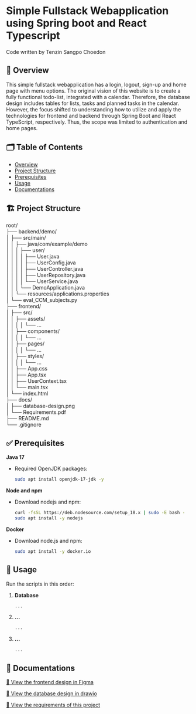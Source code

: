# Simple Fullstack Webapplication using Spring boot and React Typescript
Code written by Tenzin Sangpo Choedon

## 📄 Overview
This simple fullstack webapplication has a login, logout, sign-up and home page with menu options. The original vision of this website is to create a fully functional todo-list, integrated with a calendar. Therefore, the database design includes tables for lists, tasks and planned tasks in the calendar. However, the focus shifted to understanding how to utilize and apply the technologies for frontend and backend through Spring Boot and React TypeScript, respectively. Thus, the scope was limited to authentication and home pages.

## 🗂️ Table of Contents

- [Overview](#-overview)
- [Project Structure](#-project-structure)
- [Prerequisites](#-prerequisites)
- [Usage](#-usage)
- [Documentations](#-documentations)

## 🏗️ Project Structure

root/  
├── backend/demo/  
│   ├── src/main/  
│   │   ├── java/com/example/demo  
│   │   │   ├── user/  
│   │   │   │   ├── User.java  
│   │   │   │   ├── UserConfig.java  
│   │   │   │   ├── UserController.java  
│   │   │   │   ├── UserRepository.java  
│   │   │   │   └── UserService.java  
│   │   │   └── DemoApplication.java  
│   │   └── resources/applications.properties  
│   └── eval_CCM_subjects.py  
├── frontend/  
│   ├── src/  
│   │   ├── assets/  
│   │   │   │   └── ...  
│   │   ├── components/  
│   │   │   │   └── ...  
│   │   ├── pages/  
│   │   │   │   └── ...  
│   │   ├── styles/  
│   │   │   │   └── ...  
│   │   ├── App.css  
│   │   ├── App.tsx  
│   │   ├── UserContext.tsx  
│   │   └── main.tsx  
│   └── index.html  
├── docs/  
│   ├── database-design.png  
│   └── Requirements.pdf  
├── README.md  
└── .gitignore  

## ✅ Prerequisites

**Java 17**  
- Required OpenJDK packages:  
  ```bash
  sudo apt install openjdk-17-jdk -y
  ```
  
**Node and npm**
- Download nodejs and npm:
  ```bash
  curl -fsSL https://deb.nodesource.com/setup_18.x | sudo -E bash -
  sudo apt install -y nodejs
  ```

**Docker**
- Download node.js and npm:
  ```bash
  sudo apt install -y docker.io
  ```

## 🚀 Usage

Run the scripts in this order:

1. **Database**  
   ```bash
   ...
   ```
2. **...**  
   ```bash
   ...
   ```
3. **...**  
   ```bash
   ...
   ```


## 📘 Documentations
[📄 View the frontend design in Figma](https://www.figma.com/design/UNFxV34ATeXhXqA3p3tdEG/Todo-list-webapplication?node-id=1-2&p=f)

[📄 View the database design in drawio](docs/database-design.png)

[📄 View the requirements of this project](docs/Requirements.pdf)



